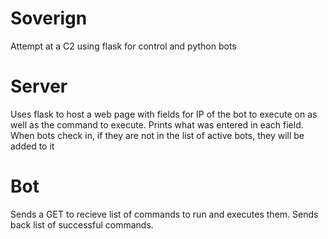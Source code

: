 # Soverign
Attempt at a C2 using flask for control and python bots

# Server
Uses flask to host a web page with fields for IP of the bot to execute on
as well as the command to execute. Prints what was entered in each field. 
When bots check in, if they are not in the list of active bots, they will 
be added to it

# Bot

Sends a GET to recieve list of commands to run and executes them. Sends back 
list of successful commands. 
